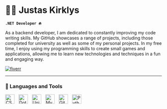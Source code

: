 # 👨‍💻 Justas Kirklys

**`.NET Developer 🔥`**

As a backend developer, I am dedicated to constantly improving my code writing skills. My GitHub showcases a range of projects, including those completed for university as well as some of my personal projects. In my free time, I enjoy using my programming skills to create small games and applications, allowing me to learn new technologies and techniques in a fun and engaging way.

   <p align="left">
      <a href="https://www.fiverr.com/jukicode">
         <img alt="fiverr" title="My Fiverr profile" src="https://custom-icon-badges.demolab.com/badge/Fiverr-74-488207?style=for-the-badge&labelColor=darkgreen&logo=fiverr&logoColor=white"/></a>
   </p>

---

### 🧰 Languages and Tools

<img align="left" alt="CSharp" width="30px" style="padding-right:10px;" src="https://cdn.jsdelivr.net/gh/devicons/devicon/icons/csharp/csharp-original.svg"/>
<img align="left" alt="DotNet" width="30px" style="padding-right:10px;" src="https://cdn.jsdelivr.net/gh/devicons/devicon/icons/dot-net/dot-net-original.svg" />
<img align="left" alt="Unity" width="30px" style="padding-right:10px;" src="https://cdn.jsdelivr.net/gh/devicons/devicon/icons/unity/unity-original.svg" />
<img align="left" alt="MySQL" width="30px" style="padding-right:10px;" src="https://cdn.jsdelivr.net/gh/devicons/devicon/icons/mysql/mysql-original.svg" />
<img align="left" alt="GitHub" width="30px" style="padding-right:10px;" src="https://cdn.jsdelivr.net/gh/devicons/devicon/icons/github/github-original.svg" />
<img align="left" alt="Python" width="30px" style="padding-right:10px;" src="https://cdn.jsdelivr.net/gh/devicons/devicon/icons/python/python-original.svg" />
<br />

<!-- 
#

### ✒ Couple of my projects

  <a href="https://github.com/devJUKI/car-parts-shop-platform/"><img width="275" src="https://denvercoder1-github-readme-stats.vercel.app/api/pin/?username=devJUKI&repo=car-parts-shop-platform" alt="car-parts-shop-platform"></a>
  <a href="https://github.com/devJUKI/travelling-salesman-genetic-algorithm"><img width="275" src="https://denvercoder1-github-readme-stats.vercel.app/api/pin/?username=devJUKI&repo=travelling-salesman-genetic-algorithm" alt="travelling-salesman-genetic-algorithm"></a>
  <a href="https://github.com/devJUKI/autoplius-scraper"><img width="275" src="https://denvercoder1-github-readme-stats.vercel.app/api/pin/?username=devJUKI&repo=autoplius-scraper" alt="autoplius-scraper"></a>

<p align="left">
  <a href="https://github.com/devJUKI/?tab=repositories&sort=stargazers"><img alt="All Repositories" title="All Repositories" src="https://custom-icon-badges.demolab.com/badge/-All%20Repos-6C6C6C?style=for-the-badge&logoColor=white&logo=repo"/></a>
</p>
-->

<!--
#

### 📊 Stats

![devJUKI's GitHub stats](https://github-readme-stats.vercel.app/api?username=devJUKI&count_private=true&show_icons=true)

![GitHub Streak](https://streak-stats.demolab.com?user=devJUKI)
-->
